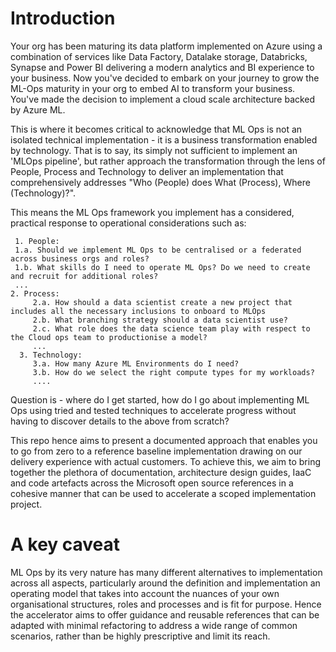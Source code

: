 # Introduction

Your org has been maturing its data platform implemented on Azure using a combination of services like Data Factory, Datalake storage, Databricks, Synapse and Power BI delivering a modern analytics and BI experience to your business. Now you've decided to embark on your journey to grow the ML-Ops maturity in your org to embed AI to transform your business. You've made the decision to  implement a cloud scale architecture backed by Azure ML. 

This is where it becomes critical to acknowledge that ML Ops is not an isolated technical implementation - it is a business transformation enabled by technology. That is to say, its simply not sufficient to implement an 'MLOps pipeline', but rather approach the transformation through the lens of People, Process and Technology to deliver an implementation that comprehensively addresses "Who (People) does What (Process), Where (Technology)?". 

This means the ML Ops framework you implement has a considered, practical response to operational considerations such as:

	 1. People:
     1.a. Should we implement ML Ops to be centralised or a federated across business orgs and roles? 
     1.b. What skills do I need to operate ML Ops? Do we need to create and recruit for additional roles?  
     ...
    2. Process:
         2.a. How should a data scientist create a new project that includes all the necessary inclusions to onboard to MLOps
         2.b. What branching strategy should a data scientist use?
         2.c. What role does the data science team play with respect to the Cloud ops team to productionise a model? 
         ...
      3. Technology:
         3.a. How many Azure ML Environments do I need?
         3.b. How do we select the right compute types for my workloads?
         ....
         
Question is - where do I get started, how do I go about implementing ML Ops using tried and tested techniques to accelerate progress without having to discover details to the above from scratch?     

This repo hence aims to present a documented approach that enables you to go from zero to a reference baseline implementation drawing on our delivery experience with actual customers. To achieve this, we aim to bring together the plethora of documentation, architecture design guides, IaaC and code artefacts across the Microsoft open source references in a cohesive manner that can be used to accelerate a scoped implementation project.     

# A key caveat 
ML Ops by its very nature has many different alternatives to implementation across all aspects, particularly around the definition and implementation an operating model that takes into account the nuances of your own organisational structures, roles and processes and is fit for purpose. Hence the accelerator aims to offer guidance and reusable references that can be adapted with minimal refactoring to address a wide range of common scenarios, rather than be highly prescriptive and limit its reach.    
